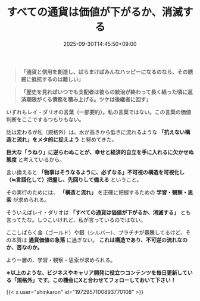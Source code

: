 ﻿---
title: "すべての通貨は価値が下がるか、消滅する"
date: 2025-09-30T14:45:50+09:00
draft: false
---

> **「通貨と信用を創造し、ばらまけばみんなハッピーになるのなら、その誘惑に抵抗するのは難しい」**

> **「歴史を見ればいつでも支配者は彼らの統治が終わって長く経った頃に返済期限がくる債務を積み上げる。ツケは後継者に回す」**

いずれもレイ・ダリオの言葉（一部要約）。私の言葉ではない。この言葉の価値判断をここでするつもりもない。



話は変わるが私（規格外）は、水が高きから低きに流れるような **「抗えない構造と流れ」をメタ的に捉えよう** と努めてきた。

 **巨大な「うねり」に逆らわぬことが、幸せと経済的自立を手に入れるに欠かせぬ態度** と考えているから。

言い換えると **「物事はそうなるように、必ずなる」不可視の構造を可視化し（≒言語化して）把握し、先回りして備える** ということ。



その実行のためには、 **「構造と流れ」** を正確に把握するための **学習・観察・思索** が求められる。

そういえばレイ・ダリオは **「すべての通貨は価値が下がるか、消滅する」** とも言ってたな。しつこいけれど、私が言っているのではない。

ここしばらく金（ゴールド）や銀（シルバー）、プラチナが暴騰してるけど、その本質は **通貨価値の急落** に過ぎない。 **これは構造であり、不可逆の流れなのか、否なのか。** 

より一層の、学習・観察・思索が求められる。



**※以上のような、ビジネスやキャリア開発に役立つコンテンツを毎日更新している「規格外」です。この機会にXと合わせてフォローしておいて下さい！**



{{< x user="shinkaron" id="1972957100893770108" >}}
